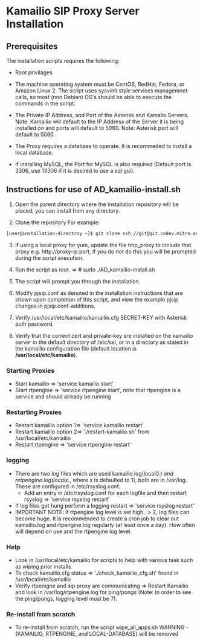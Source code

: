 # Kamailio SIP Proxy Server Installation


## Prerequisites
The installation scripts requires the following:

* Root privilages

* The machine operating system must be CentOS, RedHat, Fedora, or Amazon Linux 2.  The script uses sysvinit style services managemnet calls, so most (non Debian) OS's should be able to execute the commands in the script.

* The Private IP Address, and Port of the Asterisk and Kamalio Servers.
  Note: Kamailio will default to the IP Address of the Server it is being installed on and ports will default to 5060.
  Note: Asterisk port will default to 5060.

* The Proxy requires a database to operate.  It is recommeded to install a local database.

* If installing MySQL, the Port for MySQL is also required (Default port is 3306, use 13306 if it is desired to use a sql gui).


## Instructions for use of AD_kamailio-install.sh
1. Open the parent directory where the installation repository will be placed; you can install from any directory.

2. Clone the repository
For example:
```bash
[user@installation-directroy ~]$ git clone ssh://git@git.codev.mitre.org/acrdemo/kamailio.git
```

3. If using a local proxy for yum, update the file tmp_proxy to include that proxy e.g. http://proxy-ip:port, if you do not do this
   you will be prompted during the script execution.

4. Run the script as root. => # sudo ./AD_kamailio-install.sh

5. The script will prompt you through the installation.

6. Modify pjsip.conf as denoted in the installation instructions that
   are shown upon completion of this script, and view the example pjsip changes in pjsip.conf-additions.

7. Verify /usr/local/etc/kamailio/kamailio.cfg SECRET-KEY with Asterisk auth password.

8. Verify that the correct cert and private-key are installed on the kamailio server in the default directory of
   /etc/ssl, or in a directory as stated in the kamailio configuration file (default location is **/usr/local/etc/kamailio**).
   
   
### Starting Proxies
* Start kamailio => 'service kamailio start'
* Start rtpengine => 'service rtpengine start', note that rtpengine is a service and should already be running


### Restarting Proxies
* Restart kamailio option 1=> 'service kamailio restart'
* Restart kamailio option 2=> './restart-kamailio.sh' from /usr/local/etc/kamailio
* Restart rtpengine => 'service rtpengine restart'


### logging
* There are two log files which are used kamailio.log(local0.*) and retpengine.log(localx.*, where x is defaulted to 1), both are in /var/log.
  These are configured in /etc/rsyslog.conf.
  * Add an entry in /etc/rsyslog.conf for each logfile and then restart rsyslog => 'service rsyslog restart'
* If log files get hung perform a logging restart => 'service rsyslog restart'
* IMPORTANT NOTE: If rtpengine log level is set high...> 2, log files can become huge.  It is recommended
                  to create a cron job to clear out kamailio.log and rtpengine.log regularly (at least once a day).
                  How often will depend on use and the rtpengine log level.


### Help
* Look in /usr/local/etc/kamailio for scripts to help with various task such as wiping prior installs
* To check kamailio.cfg status => './check_kamailio_cfg.sh' found in /usr/local/etc/kamailio
* Verify rtpenigne and sip proxy are communicating => Restart Kamailio and look in /var/log/rtpengine.log 
  for ping/pongs
  (Note: In order to see the ping/pongs, logging level must be 7).

### Re-install from scratch
* To re-install from scratch, run the script wipe_all_apps.sh  WARNING - (KAMAILIO, RTPENGINE, and LOCAL-DATABASE) will be removed
